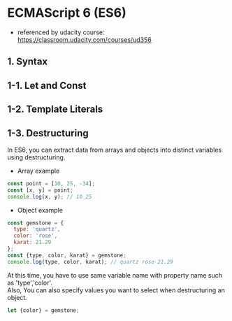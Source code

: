 ECMAScript 6 (ES6)
====================
* referenced by udacity course: https://classroom.udacity.com/courses/ud356

## 1. Syntax
## 1-1. Let and Const
## 1-2. Template Literals
## 1-3. Destructuring
In ES6, you can extract data from arrays and objects into distinct variables using destructuring.
* Array example
```javascript
const point = [10, 25, -34];
const [x, y] = point;
console.log(x, y); // 10 25
```
* Object example
```javascript
const gemstone = {
  type: 'quartz',
  color: 'rose',
  karat: 21.29
};
const {type, color, karat} = gemstone;
console.log(type, color, karat); // quartz rose 21.29
```
At this time, you have to use same variable name with property name such as 'type','color'.  
Also, You can also specify values you want to select when destructuring an object.
```javascript
let {color} = gemstone;
```

